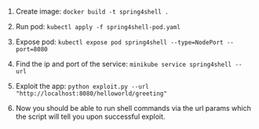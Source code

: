 1. Create image:
`docker build -t spring4shell .`

2. Run pod:
`kubectl apply -f spring4shell-pod.yaml`

3. Expose pod:
`kubectl expose pod spring4shell --type=NodePort --port=8080`

4. Find the ip and port of the service:
`minikube service spring4shell --url`

5. Exploit the app:
`python exploit.py --url "http://localhost:8080/helloworld/greeting"`

6. Now you should be able to run shell commands via the url params which the script will tell you upon successful exploit.
